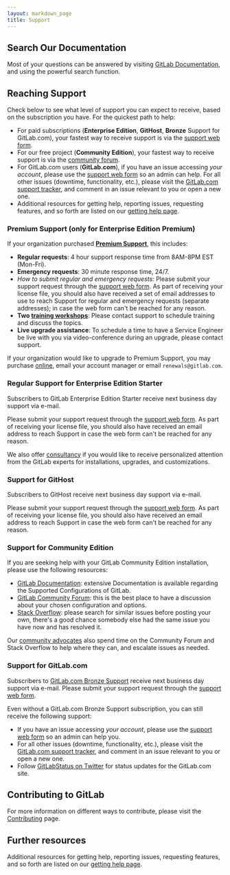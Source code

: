```yaml
---
layout: markdown_page
title: Support
---
```


## Search Our Documentation

Most of your questions can be answered by visiting [GitLab Documentation](https://docs.gitlab.com/), and using the powerful search function.

## Reaching Support

Check below to see what level of support you can expect to receive, based on the subscription you have. For the quickest path to help:

- For paid subscriptions (**Enterprise Edition**, **GitHost**, **Bronze** Support for GitLab.com), your fastest way to receive support is via the [support web form](https://support.gitlab.com/).
- For our free project (**Community Edition**), your fastest way to receive support is via the [community forum](https://forum.gitlab.com/).
- For GitLab.com users (**GitLab.com**), if you have an issue accessing _your account_, please use the [support web form](https://support.gitlab.com/) so an admin can help. For all other issues (downtime, functionality, etc.), please visit the [GitLab.com support tracker](https://gitlab.com/gitlab-com/support-forum/issues), and comment in an issue relevant to you or open a new one.
- Additional resources for getting help, reporting issues, requesting features, and so forth are listed on our [getting help page](/getting-help/).

### Premium Support (only for Enterprise Edition Premium)

If your organization purchased **[Premium Support](https://about.gitlab.com/features/premium-support/)**, this includes:

   - **Regular requests**: 4 hour support response time from 8AM-8PM EST (Mon-Fri).
   - **Emergency requests**: 30 minute response time, 24/7.
   - _How to submit regular and emergency requests:_ Please submit your support request through the [support web form](https://support.gitlab.com/). As part of receiving your license file, you should also have received a set of email addresses to use to reach Support for regular and emergency requests (separate addresses); in case the web form can't be reached for any reason.
   - **Two [training workshops](/training)**: Please contact support to schedule training and discuss the topics.
   - **Live upgrade assistance**: To schedule a time to have a Service Engineer be live with you via video-conference during an upgrade, please contact support.

If your organization would like to upgrade to Premium Support, you may purchase [online](https://customers.gitlab.com), email your account manager or email `renewals@gitlab.com`.

### Regular Support for Enterprise Edition Starter

Subscribers to GitLab Enterprise Edition Starter receive next business day support via e-mail.

Please submit your support request through the [support web form](https://support.gitlab.com/). As part of receiving your license file, you should also have received an email address to reach Support in case the web form can't be reached for any reason.

We also offer [consultancy](https://about.gitlab.com/consultancy/) if you would like to receive personalized attention from the GitLab experts for installations, upgrades, and customizations.

### Support for GitHost

Subscribers to GitHost receive next business day support via e-mail.

Please submit your support request through the [support web form](https://support.gitlab.com/). As part of receiving your license file, you should also have received an email address to reach Support in case the web form can't be reached for any reason.

### Support for Community Edition

If you are seeking help with your GitLab Community Edition installation, please use the following resources:

* [GitLab Documentation](https://docs.gitlab.com): extensive Documentation is available regarding the Supported Configurations of GitLab.
* [GitLab Community Forum](https://forum.gitlab.com/): this is the best place to have a discussion about your chosen configuration and options.
* [Stack Overflow](http://stackoverflow.com/questions/tagged/gitlab): please search for similar issues before posting your own, there's a good chance somebody else had the same issue you have now and has resolved it.

Our [community advocates](https://about.gitlab.com/handbook/marketing/developer-relations/community-advocacy/) also spend time on the Community Forum and Stack Overflow to help where they can, and escalate issues as needed.


### Support for GitLab.com

Subscribers to [GitLab.com Bronze Support](https://about.gitlab.com/gitlab-com/#select-package/) receive next business day support via e-mail. Please submit your support request through the [support web form](https://support.gitlab.com/).

Even without a GitLab.com Bronze Support subscription, you can still receive the following support:

- If you have an issue accessing _your account_, please use the [support web form](https://support.gitlab.com/) so an admin can help you.
- For all other issues (downtime, functionality, etc.), please visit the [GitLab.com support tracker](https://gitlab.com/gitlab-com/support-forum/issues), and comment in an issue relevant to you or open a new one.
- Follow [GitLabStatus on Twitter](https://twitter.com/GitLabStatus) for status updates for the GitLab.com site.


## Contributing to GitLab

For more information on different ways to contribute, please visit the [Contributing](https://about.gitlab.com/contributing/) page.

## Further resources

Additional resources for getting help, reporting issues, requesting features, and so forth are listed on our [getting help page](/getting-help/).
